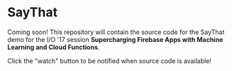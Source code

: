 # SayThat

Coming soon! This repository will contain the source code for the SayThat demo for the I/O '17 session **Supercharging Firebase Apps with Machine Learning and Cloud Functions**.

Click the "watch" button to be notified when source code is available!
